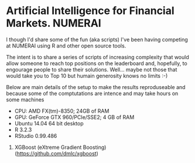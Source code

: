 # Artificial Intelligence for Financial Markets. NUMERAI

I though I'd share some of the fun (aka scripts) I've been having competing at NUMERAI using R and other open source tools.

The intent is to share a series of scripts of increasing complexity that would allow someone to reach top positions on the leaderboard and, hopefully, to engourage people to share their solutions. Well... maybe not those that would take you to Top 10 but humain generosity knows no limits :-)  

Below are main details of the setup to make the results reproduseable and because some of the comptutations are intence and may take hours on some machines
- CPU: AMD FX(tm)-8350; 24GB of RAM
- GPU: GeForce GTX 960/PCIe/SSE2; 4 GB of RAM
- Ubuntu 14.04 64 bit desktop 
- R 3.2.3
- RStudio 0.99.486

1. XGBoost (eXtreme Gradient Boosting) (https://github.com/dmlc/xgboost)
